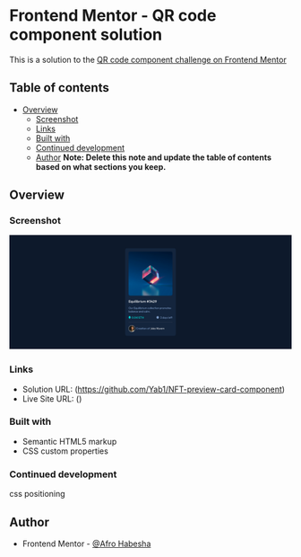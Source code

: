 # Frontend Mentor - QR code component solution

This is a solution to the [QR code component challenge on Frontend Mentor](https://www.frontendmentor.io/challenges/qr-code-component-iux_sIO_H)
## Table of contents

- [Overview](#overview)
  - [Screenshot](#screenshot)
  - [Links](#links)
  - [Built with](#built-with)
  - [Continued development](#continued-development)
  - [Author](#author)
**Note: Delete this note and update the table of contents based on what sections you keep.**

## Overview

### Screenshot
![](images/Screen%20Shot%202022-10-18%20at%2016.44.50.png)
### Links

- Solution URL: (https://github.com/Yab1/NFT-preview-card-component)
- Live Site URL: ()

### Built with

- Semantic HTML5 markup
- CSS custom properties

### Continued development

css positioning

## Author

- Frontend Mentor - [@Afro Habesha](https://www.frontendmentor.io/profile/AfroHabesha)
